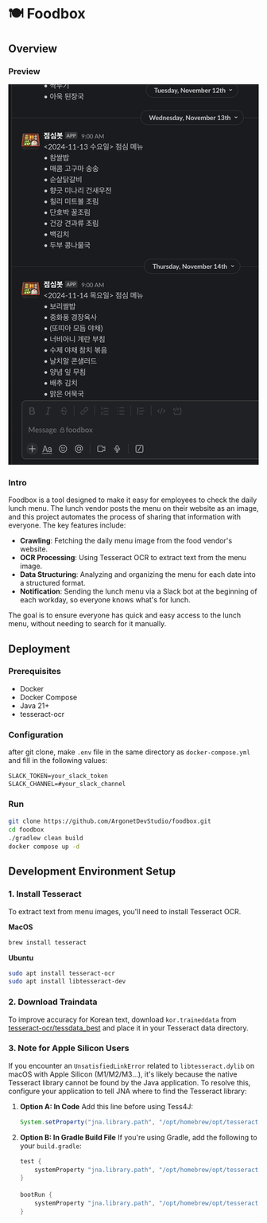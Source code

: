 # 🍽️ Foodbox

## Overview

### Preview

![preview](README.assets/preview.png)



### Intro

Foodbox is a tool designed to make it easy for employees to check the daily lunch menu. The lunch vendor posts the menu
on their website as an image, and this project automates the process of sharing that information with everyone. The key
features include:

- **Crawling**: Fetching the daily menu image from the food vendor's website.
- **OCR Processing**: Using Tesseract OCR to extract text from the menu image.
- **Data Structuring**: Analyzing and organizing the menu for each date into a structured format.
- **Notification**: Sending the lunch menu via a Slack bot at the beginning of each workday, so everyone knows what's
  for lunch.

The goal is to ensure everyone has quick and easy access to the lunch menu, without needing to search for it manually.

## Deployment

### Prerequisites

- Docker
- Docker Compose
- Java 21+
- tesseract-ocr

### Configuration

after git clone, make `.env` file in the same directory as `docker-compose.yml` and fill in the following values:

```properties
SLACK_TOKEN=your_slack_token
SLACK_CHANNEL=#your_slack_channel
```

### Run

```bash
git clone https://github.com/ArgonetDevStudio/foodbox.git
cd foodbox
./gradlew clean build
docker compose up -d
```

## Development Environment Setup

### 1. Install Tesseract

To extract text from menu images, you'll need to install Tesseract OCR.

**MacOS**

```bash
brew install tesseract
```

**Ubuntu**

```bash
sudo apt install tesseract-ocr
sudo apt install libtesseract-dev
```

### 2. Download Traindata

To improve accuracy for Korean text, download `kor.traineddata`
from [tesseract-ocr/tessdata_best](https://github.com/tesseract-ocr/tessdata_best) and place it in your Tesseract data
directory.

### 3. Note for Apple Silicon Users

If you encounter an `UnsatisfiedLinkError` related to `libtesseract.dylib` on macOS with Apple Silicon (M1/M2/M3...),
it's likely because the native Tesseract library cannot be found by the Java application. To resolve this, configure
your application to tell JNA where to find the Tesseract library:

1. **Option A: In Code**
   Add this line before using Tess4J:

   ```java
   System.setProperty("jna.library.path", "/opt/homebrew/opt/tesseract/lib");
   ```

2. **Option B: In Gradle Build File**
   If you're using Gradle, add the following to your `build.gradle`:

   ```groovy
   test {
       systemProperty "jna.library.path", "/opt/homebrew/opt/tesseract/lib"
   }
   
   bootRun {
       systemProperty "jna.library.path", "/opt/homebrew/opt/tesseract/lib"
   }
   ```


